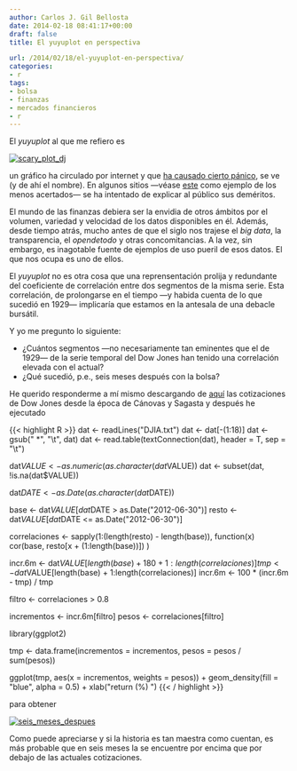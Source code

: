 ```yaml
---
author: Carlos J. Gil Bellosta
date: 2014-02-18 08:41:17+00:00
draft: false
title: El yuyuplot en perspectiva

url: /2014/02/18/el-yuyuplot-en-perspectiva/
categories:
- r
tags:
- bolsa
- finanzas
- mercados financieros
- r
---
```


El _yuyuplot_ al que me refiero es

[![scary_plot_dj](/wp-uploads/2014/02/scary_plot_dj.jpg)
](/wp-uploads/2014/02/scary_plot_dj.jpg)

un gráfico ha circulado por internet y que [ha causado cierto pánico](http://www.marketwatch.com/story/scary-1929-market-chart-gains-traction-2014-02-11), se ve (y de ahí el nombre). En algunos sitios —véase [este](http://www.gurusblog.com/archives/dow-jones-sp500-grafico-comparativa-1929/04/02/2014/) como ejemplo de los menos acertados— se ha intentado de explicar al público sus deméritos.

El mundo de las finanzas debiera ser la envidia de otros ámbitos por el volumen, variedad y velocidad de los datos disponibles en él. Además, desde tiempo atrás, mucho antes de que el siglo nos trajese el _big data_, la transparencia, el _opendetodo_ y otras concomitancias. A la vez, sin embargo, es inagotable fuente de ejemplos de uso pueril de esos datos. El que nos ocupa es uno de ellos.

El _yuyuplot_ no es otra cosa que una reprensentación prolija y redundante del coeficiente de correlación entre dos segmentos de la misma serie. Esta correlación, de prolongarse en el tiempo —y habida cuenta de lo que sucedió en 1929— implicaría que estamos en la antesala de una debacle bursátil.

Y yo me pregunto lo siguiente:

* ¿Cuántos segmentos —no necesariamente tan eminentes que el de 1929— de la serie temporal del Dow Jones han tenido una correlación elevada con el actual?
* ¿Qué sucedió, p.e., seis meses después con la bolsa?


He querido responderme a mí mismo descargando de [aquí](http://research.stlouisfed.org/fred2/series/DJIA/downloaddata?cid=32255) las cotizaciones de Dow Jones desde la época de Cánovas y Sagasta y después he ejecutado

{{< highlight R >}}
dat <- readLines("DJIA.txt")
dat <- dat[-(1:18)]
dat <- gsub("  *", "\t", dat)
dat <- read.table(textConnection(dat), header = T, sep = "\t")

dat$VALUE <- as.numeric(as.character(dat$VALUE))
dat <- subset(dat, !is.na(dat$VALUE))

dat$DATE <- as.Date(as.character(dat$DATE))

base  <- dat$VALUE[dat$DATE >  as.Date("2012-06-30")]
resto <- dat$VALUE[dat$DATE <= as.Date("2012-06-30")]

correlaciones <- sapply(1:(length(resto) - length(base)),
                        function(x) cor(base, resto[x + (1:length(base))])
)

incr.6m <- dat$VALUE[length(base) + 180 + 1:length(correlaciones)]
tmp     <- dat$VALUE[length(base) +       1:length(correlaciones)]
incr.6m <- 100 * (incr.6m - tmp) / tmp

filtro <- correlaciones > 0.8

incrementos <- incr.6m[filtro]
pesos       <- correlaciones[filtro]

library(ggplot2)

tmp <- data.frame(incrementos = incrementos, pesos = pesos / sum(pesos))

ggplot(tmp, aes(x = incrementos, weights = pesos)) +
  geom_density(fill = "blue", alpha = 0.5) +
  xlab("return (%) ")
{{< / highlight >}}

para obtener

[![seis_meses_despues](/wp-uploads/2014/02/seis_meses_despues.png#center)
](/wp-uploads/2014/02/seis_meses_despues.png#center)

Como puede apreciarse y si la historia es tan maestra como cuentan, es más probable que en seis meses la se encuentre por encima que por debajo de las actuales cotizaciones.

